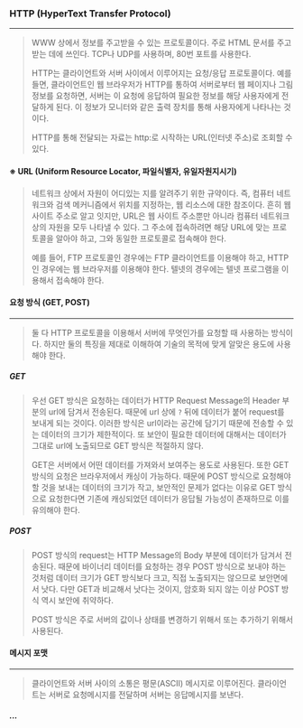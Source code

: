 ### HTTP (HyperText Transfer Protocol)

------

> WWW 상에서 정보를 주고받을 수 있는 프로토콜이다. 주로 HTML 문서를 주고받는 데에 쓰인다. TCP나 UDP를 사용하며, 80번 포트를 사용한다. 
>
> HTTP는 클라이언트와 서버 사이에서 이루어지는 요청/응답 프로토콜이다. 예를 들면, 클라이언트인 웹 브라우저가 HTTP를 통하여 서버로부터 웹 페이지나 그림 정보를 요청하면, 서버는 이 요청에 응답하여 필요한 정보를 해당 사용자에게 전달하게 된다. 이 정보가 모니터와 같은 출력 장치를 통해 사용자에게 나타나는 것이다.
>
> HTTP를 통해 전달되는 자료는 http:로 시작하는 URL(인터넷 주소)로 조회할 수 있다. 



#### ※ URL (Uniform Resource Locator, 파일식별자, 유일자원지시기)

> 네트워크 상에서 자원이 어디있는 지를 알려주기 위한 규약이다. 즉, 컴퓨터 네트워크와 검색 메커니즘에서 위치를 지정하는, 웹 리소스에 대한 참조이다. 흔히 웹 사이트 주소로 알고 잇지만, URL은 웹 사이트 주소뿐만 아니라 컴퓨터 네트워크상의 자원을 모두 나타낼 수 있다. 그 주소에 접속하려면 해당 URL에 맞는 프로토콜을 알아야 하고, 그와 동일한 프로토콜로 접속해야 한다.
>
> 예를 들어, FTP 프로토콜인 경우에는 FTP 클라이언트를 이용해야 하고, HTTP인 경우에는 웹 브라우저를 이용해야 한다. 텔넷의 경우에는 텔넷 프로그램을 이용해서 접속해야 한다.



#### 요청 방식 (GET, POST)

------

> 둘 다 HTTP 프로토콜을 이용해서 서버에 무엇인가를 요청할 때 사용하는 방식이다. 하지만 둘의 특징을 제대로 이해하여 기술의 목적에 맞게 알맞은 용도에 사용해야 한다.

##### GET

> 우선 GET 방식은 요청하는 데이터가 HTTP Request Message의 Header 부분의 url에 담겨서 전송된다. 때문에 url 상에 `?` 뒤에 데이터가 붙어 request를 보내게 되는 것이다. 이러한 방식은 url이라는 공간에 담기기 때문에 전송할 수 있는 데이터의 크기가 제한적이다. 또 보안이 필요한 데이터에 대해서는 데이터가 그대로 url에 노출되므로 GET 방식은 적절하지 않다.
>
> GET은 서버에서 어떤 데이터를 가져와서 보여주는 용도로 사용된다. 또한 GET 방식의 요청은 브라우저에서 캐싱이 가능하다. 때문에 POST 방식으로 요청해야 할 것을 보내는 데이터의 크기가 작고, 보안적인 문제가 없다는 이유로 GET 방식으로 요청한다면 기존에 캐싱되었던 데이터가 응답될 가능성이 존재하므로 이를 유의해야 한다.

##### POST

> POST 방식의 request는 HTTP Message의 Body 부분에 데이터가 담겨서 전송된다. 때문에 바이너리 데이터를 요청하는 경우 POST 방식으로 보내야 하는 것처럼 데이터 크기가 GET 방식보다 크고, 직접 노출되지는 않으므로 보안면에서 낫다. 다만 GET과 비교해서 낫다는 것이지, 암호화 되지 않는 이상 POST 방식 역시 보안에 취약하다.
>
> POST 방식은 주로 서버의 값이나 상태를 변경하기 위해서 또는 추가하기 위해서 사용된다.





#### 메시지 포맷

------

> 클라이언트와 서버 사이의 소통은 평문(ASCII) 메시지로 이루어진다. 클라이언트는 서버로 요청메시지를 전달하며 서버는 응답메시지를 보낸다.

##### ...